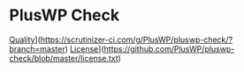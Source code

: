 # PlusWP Check
[Quality](https://scrutinizer-ci.com/g/PlusWP/pluswp-check/badges/quality-score.png?b=master)](https://scrutinizer-ci.com/g/PlusWP/pluswp-check/?branch=master) [License](https://img.shields.io/badge/license-GPL--2.0%2B-red.svg)](https://github.com/PlusWP/pluswp-check/blob/master/license.txt)